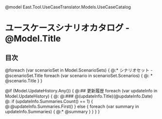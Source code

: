 @model East.Tool.UseCaseTranslator.Models.UseCaseCatalog
# ユースケースシナリオカタログ - @Model.Title

## 目次

@foreach (var scenarioSet in Model.ScenarioSets) {
@:* シナリオセット - @scenarioSet.Title
	foreach (var scenario in scenarioSet.Scenarios) {
@:    * @scenario.Title
	}
}

@if (Model.UpdateHistory.Any()) {
@:## 更新履歴
	foreach (var updateInfo in Model.UpdateHistory) {
@:
@:### @(updateInfo.Title)(@updateInfo.Date)
@:
		if (updateInfo.Summaries.Count() == 1) {
@:@updateInfo.Summaries.First()
		}
		else {
			foreach (var summary in updateInfo.Summaries) {
@:* @summary
			}
		}
	}
}